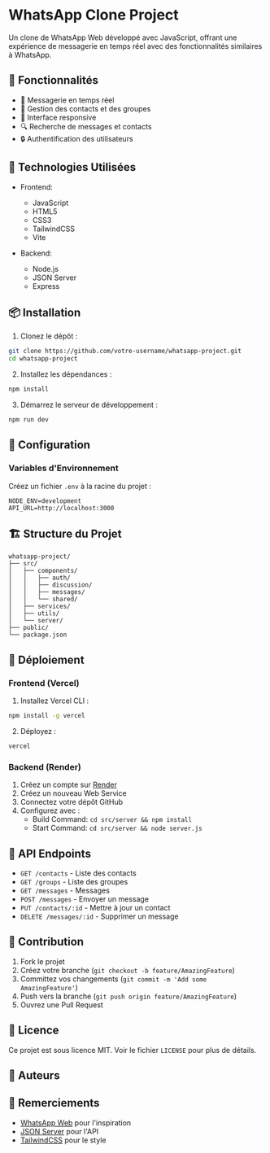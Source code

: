# WhatsApp Clone Project

Un clone de WhatsApp Web développé avec JavaScript, offrant une expérience de messagerie en temps réel avec des fonctionnalités similaires à WhatsApp.

## 🌟 Fonctionnalités

- 💬 Messagerie en temps réel
- 👥 Gestion des contacts et des groupes
- 📱 Interface responsive
- 🔍 Recherche de messages et contacts
- 🔒 Authentification des utilisateurs

## 🚀 Technologies Utilisées

- Frontend:

  - JavaScript
  - HTML5
  - CSS3
  - TailwindCSS
  - Vite

- Backend:
  - Node.js
  - JSON Server
  - Express

## 📦 Installation

1. Clonez le dépôt :

```bash
git clone https://github.com/votre-username/whatsapp-project.git
cd whatsapp-project
```

2. Installez les dépendances :

```bash
npm install
```

3. Démarrez le serveur de développement :

```bash
npm run dev
```

## 🔧 Configuration

### Variables d'Environnement

Créez un fichier `.env` à la racine du projet :

```env
NODE_ENV=development
API_URL=http://localhost:3000
```

## 🏗️ Structure du Projet

```
whatsapp-project/
├── src/
│   ├── components/
│   │   ├── auth/
│   │   ├── discussion/
│   │   ├── messages/
│   │   └── shared/
│   ├── services/
│   ├── utils/
│   └── server/
├── public/
└── package.json
```

## 🚀 Déploiement

### Frontend (Vercel)

1. Installez Vercel CLI :

```bash
npm install -g vercel
```

2. Déployez :

```bash
vercel
```

### Backend (Render)

1. Créez un compte sur [Render](https://render.com)
2. Créez un nouveau Web Service
3. Connectez votre dépôt GitHub
4. Configurez avec :
   - Build Command: `cd src/server && npm install`
   - Start Command: `cd src/server && node server.js`

## 📝 API Endpoints

- `GET /contacts` - Liste des contacts
- `GET /groups` - Liste des groupes
- `GET /messages` - Messages
- `POST /messages` - Envoyer un message
- `PUT /contacts/:id` - Mettre à jour un contact
- `DELETE /messages/:id` - Supprimer un message

## 🤝 Contribution

1. Fork le projet
2. Créez votre branche (`git checkout -b feature/AmazingFeature`)
3. Committez vos changements (`git commit -m 'Add some AmazingFeature'`)
4. Push vers la branche (`git push origin feature/AmazingFeature`)
5. Ouvrez une Pull Request

## 📄 Licence

Ce projet est sous licence MIT. Voir le fichier `LICENSE` pour plus de détails.

## 👥 Auteurs

## 🙏 Remerciements

- [WhatsApp Web](https://web.whatsapp.com) pour l'inspiration
- [JSON Server](https://github.com/typicode/json-server) pour l'API
- [TailwindCSS](https://tailwindcss.com) pour le style
